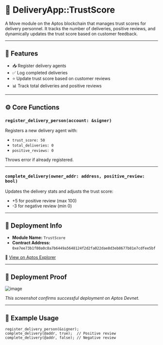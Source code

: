 # 🚚 DeliveryApp::TrustScore

A Move module on the Aptos blockchain that manages trust scores for delivery personnel. It tracks the number of deliveries, positive reviews, and dynamically updates the trust score based on customer feedback.

---

## 🧠 Features

- 📥 Register delivery agents  
- ✅ Log completed deliveries  
- ⭐ Update trust score based on customer reviews  
- 📊 Track total deliveries and positive reviews  

---

## ⚙️ Core Functions

### `register_delivery_person(account: &signer)`
Registers a new delivery agent with:
- `trust_score: 50`
- `total_deliveries: 0`
- `positive_reviews: 0`

Throws error if already registered.

---

### `complete_delivery(owner_addr: address, positive_review: bool)`
Updates the delivery stats and adjusts the trust score:
- +5 for positive review (max 100)
- -3 for negative review (min 0)

---

## 📄 Deployment Info

- **Module Name:** `TrustScore`
- **Contract Address:** `0xe7ee73b1f80a0c8a7b6449a5648124f2d2fa022dae8d3eb8677b81e7cdfee5bf`

🔗 [View on Aptos Explorer](https://explorer.aptoslabs.com/txn/0xe7ee73b1f80a0c8a7b6449a5648124f2d2fa022dae8d3eb8677b81e7cdfee5bf?network=devnet)

---

## 📸 Deployment Proof

![image](https://github.com/user-attachments/assets/0a3ed28d-8471-46ba-8d5b-f4b5f8555edb)


_This screenshot confirms successful deployment on Aptos Devnet._

---

## 🚀 Example Usage

```move
register_delivery_person(&signer);
complete_delivery(@addr, true);  // Positive review
complete_delivery(@addr, false); // Negative review
